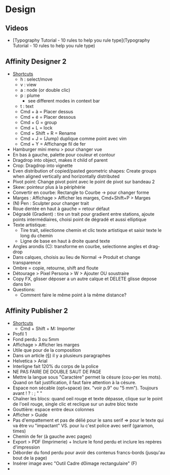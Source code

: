 # Design

## Videos
- [Typography Tutorial - 10 rules to help you rule type](Typography Tutorial - 10 rules to help you rule type)

## Affinity Designer 2

- [Shortcuts](https://resources.serif.com/spotlight/learning/shortcuts/Affinity-Designer-Shortcuts-Mac.pdf)
	- h : select/move
	- v : view
	- a : node (or double clic)
	- p : plume
		- see different modes in context bar
	- t : text
	- Cmd + à = Placer dessus
	- Cmd + é = Placer dessous
	- Cmd + G = group
	- Cmd + L = lock
	- Cmd + Shift + R = Rename
	- Cmd + J = (Jump) duplique comme point avec vim
	- Cmd + Y = Affichange fil de fer
- Hamburger mini menu > pour changer vue
- En bas à gauche, palette pour couleur et contour
- Dragdrop into object, makes it child of parent
- Crop: Dragdrop into vignette
- Even distribution of copied/pasted geometric shapes: Create groups when aligned vertically and horizontally distributed
- Pivot point: Change pivot point avec le point de pivot sur bandeau 2
- Skew: pointeur plus à la périphérie
- Convertir en courbe: Rectangle to Courbe -> pour changer forme
- Marges : Affichage > Afficher les marges, Cmd+Shift+P > Marges
- (N) Pen : Sculpter pour changer trait
- Roue dentée en haut à gauche = retour défaut
- Dégradé (Gradient) : tire un trait pour gradient entre stations, ajoute points intermédiaires, choisi point de dégradé et aussi elliptique
- Texte artistique:
	- Tire trait, sélectionne chemin et clic texte artistique et saisir texte le long du chemin
	- Ligne de base en haut à droite quand texte
- Angles arondis (C): transforme en courbe, selectionne angles et drag-drop
- Dans calques, choisis au lieu de Normal -> Produit et change transparence
- Ombre = copie, retourne, shift and floute
- Détourage > Pixel Persona > W > Ajouter OU soustraire
- Copy FX, glisser déposer a un autre calque et DELETE glisse depose dans bin
- Questions:
	- Comment faire le même point à la même distance?

## Affinity Publisher 2

- [Shortcuts](https://resources.serif.com/spotlight/learning/shortcuts/Affinity-Publisher-Shortcuts-Mac.pdf)
	- Cmd + Shift + M: Importer
- Profil 1
- Fond perdu 3 ou 5mm
- Affichage > Afficher les marges
- Utile que pour de la composition
- Dans un article (§) il y a plusieurs paragraphes
- Helvetica > Arial
- Interligne fait 120% du corps de la police
- NE PAS FAIRE DE DOUBLE SAUT DE PAGE
- Mettre la langue sous "Caractère" permet la césure (cou-per les mots). Quand on fait justification, il faut faire attention à la césure.
- Espace non sécable (opt+space) (ex. "voir p.9" ou "5 mm"). Toujours avant ! ? : ; " "
- Chaîner les blocs: quand oeil rouge et texte dépasse, clique sur le point de l'oeil rouge, single clic et reclique sur un autre bloc texte
- Gouttière: espace entre deux colonnes
- Afficher > Guide
- Pas d'empattement et pas de délié pour le sans serif => pour le texte qui va être vu "impactant" VS. pour lu c'est police avec serif (garamon, times)
- Chemin de fer (à gauche avec pages)
- Export > PDF (Imprimerie) + Inclure le fond perdu et inclure les repères d'impression
- Déborder du fond perdu pour avoir des contenus francs-bords (jusqu'au bout de la page)
- Insérer image avec "Outil Cadre d0image rectangulaire" (F)
- 
